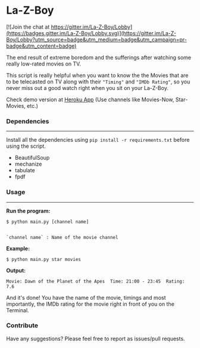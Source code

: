 # La-Z-Boy

[![Join the chat at https://gitter.im/La-Z-Boy/Lobby](https://badges.gitter.im/La-Z-Boy/Lobby.svg)](https://gitter.im/La-Z-Boy/Lobby?utm_source=badge&utm_medium=badge&utm_campaign=pr-badge&utm_content=badge)

The end result of extreme boredom and the sufferings after watching some really low-rated movies on TV.

This script is really helpful when you want to know the the Movies that are to be telecasted on TV
along with their `"Timing"` and `"IMDb Rating"`, so you never miss out a good watch right when you sit
on your La-Z-Boy.


Check demo version at [Heroku App](https://protected-cove-85139.herokuapp.com/) (Use channels like Movies-Now, Star-Movies, etc.)

### Dependencies
-----------------

Install all the dependencies using `pip install -r requirements.txt` before using the script.

   * BeautifulSoup
   * mechanize
   * tabulate
   * fpdf

### Usage
-----------------

**Run the program:**

    $ python main.py [channel name]


    `channel name` : Name of the movie channel

**Example:**

    $ python main.py star movies


**Output:**

    Movie: Dawn of the Planet of the Apes  Time: 21:00 - 23:45  Rating: 7.6


And it's done! You have the name of the movie, timings and most importantly, the IMDb rating for the movie
right in front of you on the Terminal.

### Contribute

Have any suggestions? Please feel free to report as issues/pull requests.
